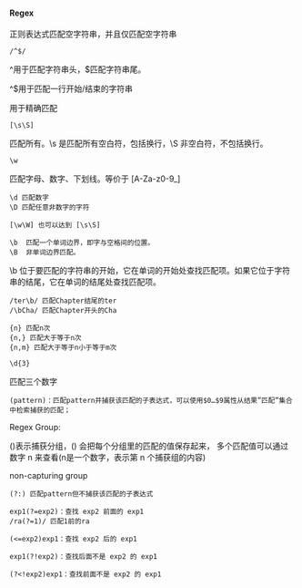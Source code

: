 #### Regex

正则表达式匹配空字符串，并且仅匹配空字符串

```
/^$/
```

^用于匹配字符串头，$匹配字符串尾。

^$用于匹配一行开始/结束的字符串



用于精确匹配



```
[\s\S]
```

匹配所有。\s 是匹配所有空白符，包括换行，\S 非空白符，不包括换行。



```
\w
```

匹配字母、数字、下划线。等价于 [A-Za-z0-9_]



```
\d 匹配数字
\D 匹配任意非数字的字符
```



```
[\w\W] 也可以达到 [\s\S]
```



```
\b	匹配一个单词边界，即字与空格间的位置。
\B	非单词边界匹配。
```

\b 位于要匹配的字符串的开始，它在单词的开始处查找匹配项。如果它位于字符串的结尾，它在单词的结尾处查找匹配项。

```
/ter\b/ 匹配Chapter结尾的ter
/\bCha/ 匹配Chapter开头的Cha
```







```
{n} 匹配n次
{n,} 匹配大于等于n次
{n,m} 匹配大于等于n小于等于m次
```





```
\d{3}
```

匹配三个数字



```
(pattern)：匹配pattern并捕获该匹配的子表达式，可以使用$0…$9属性从结果”匹配”集合中检索捕获的匹配；
```



Regex Group: 

()表示捕获分组，() 会把每个分组里的匹配的值保存起来， 多个匹配值可以通过数字 n 来查看(n是一个数字，表示第 n 个捕获组的内容)



non-capturing group

```
(?:) 匹配pattern但不捕获该匹配的子表达式
```



```
exp1(?=exp2)：查找 exp2 前面的 exp1
/ra(?=1)/ 匹配1前的ra
```

```
(<=exp2)exp1：查找 exp2 后的 exp1
```

```
exp1(?!exp2)：查找后面不是 exp2 的 exp1
```

```
(?<!exp2)exp1：查找前面不是 exp2 的 exp1
```



